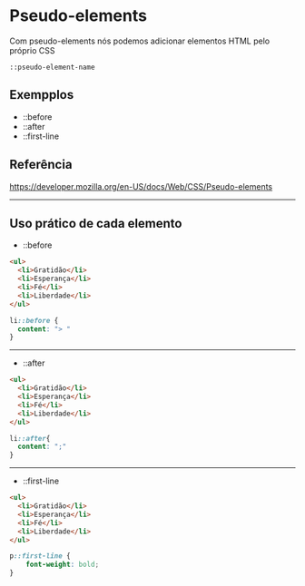 # Pseudo-elements

Com pseudo-elements nós podemos adicionar elementos HTML pelo próprio CSS

`::pseudo-element-name`

## Exempplos

* ::before
* ::after
* ::first-line

## Referência

https://developer.mozilla.org/en-US/docs/Web/CSS/Pseudo-elements

--------------------------------
## Uso prático de cada elemento

* ::before

``` html
<ul>
  <li>Gratidão</li>
  <li>Esperança</li>
  <li>Fé</li>
  <li>Liberdade</li>
</ul>
```

``` css
li::before {
  content: "> "
}
```

--------------------------------

* ::after

``` html
<ul>
  <li>Gratidão</li>
  <li>Esperança</li>
  <li>Fé</li>
  <li>Liberdade</li>
</ul>
```

``` css
li::after{
  content: ";"
}
```

--------------------------------

* ::first-line

``` html
<ul>
  <li>Gratidão</li>
  <li>Esperança</li>
  <li>Fé</li>
  <li>Liberdade</li>
</ul>
```

``` css
p::first-line {
	font-weight: bold;
}
```